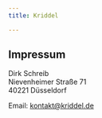 ```yaml
---
title: Kriddel

---
```

## Impressum

Dirk Schreib<br/>
Nievenheimer Straße 71<br/>
40221 Düsseldorf

Email: [kontakt@kriddel.de](mailto:kontakt@kriddel.de)
